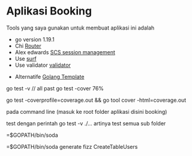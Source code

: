 # Aplikasi Booking

Tools yang saya gunakan untuk membuat aplikasi ini adalah

- go version 1.19.1
- Chi [Router](https://github.com/go-chi/chi)
- Alex edwards [SCS session management](https://github.com/alexedwards/scs)
- Use [surf](https://github.com/justinas/nosurf)
- Use validator [validator](https://github.com/asaskevich/govalidator)
<!-- jika sudah selesai buat dengan template ini -->
- Alternatife [Golang Template](https://github.com/CloudyKit/jet)

<!-- Testing -->

go test -v // all past
go test -cover 76%

<!-- karena ada yang tidak dipakai saya sengaja karena sebagai pembelajaran -->

go test -coverprofile=coverage.out && go tool cover -html=coverage.out

pada command line (masuk ke root folder aplikasi disini booking)

test dengan perintah
go test -v ./...
artinya test semua sub folder

<!-- Soda bagian dari framework buffalo -->
<!-- Cek Apakah sudah ada jika belum install -->

=$GOPATH/bin/soda

<!-- Buat migrasi dengan nama migrasi jika sukses maka akan muncul folder baru dengan nama migrations  -->

=$GOPATH/bin/soda generate fizz CreateTableUsers

<!-- buat database pada table up bisa menggunakan sql dan fuzz -->
<!-- cara migratenya dengan menggunakan perintah $GOPATH/bin/soda migrate -->

